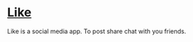  # [Like](https://like-by-pritam.netlify.app/)
 Like is a social media app. To post share chat with you friends.